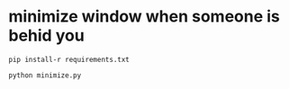 # minimize window when someone is behid you
```
pip install-r requirements.txt
```

```
python minimize.py
```
